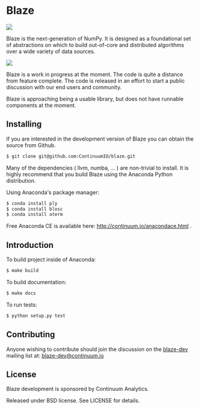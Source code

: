 Blaze
=====

![](https://raw.github.com/ContinuumIO/blaze/master/docs/source/svg/numpy_plus.png)

Blaze is the next-generation of NumPy. It is designed as a foundational
set of abstractions on which to build out-of-core and distributed
algorithms over a wide variety of data sources.

![](https://raw.github.com/ContinuumIO/blaze/master/docs/source/svg/sources.png)

Blaze is a work in progress at the moment. The code is quite a distance
from feature complete. The code is released in an effort to start a
public discussion with our end users and community.

Blaze is approaching being a usable library, but does not have runnable
components at the moment.

Installing
----------

If you are interested in the development version of Blaze you can
obtain the source from Github.

```bash
$ git clone git@github.com:ContinuumIO/blaze.git
```

Many of the dependencies ( llvm, numba, ... ) are non-trivial to
install. It is highly recommend that you build Blaze using the Anaconda
Python distribution.

Using Anaconda's package manager:

```bash
$ conda install ply
$ conda install blosc
$ conda install aterm
```

Free Anaconda CE is available here: http://continuum.io/anacondace.html .

Introduction
------------

To build project inside of Anaconda:

```bash
$ make build
```

To build documentation:

```bash
$ make docs
```

To run tests:

```bash
$ python setup.py test
```

Contributing
------------

Anyone wishing to contribute should join the discussion on the
[blaze-dev](https://groups.google.com/a/continuum.io/forum/#!forum/blaze-dev)
mailing list at: blaze-dev@continuum.io

License
-------

Blaze development is sponsored by Continuum Analytics.

Released under BSD license. See LICENSE for details.
